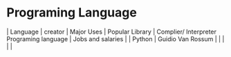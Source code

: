 # Programing Language

| Language | creator | Major Uses | Popular Library | Complier/ Interpreter Programing language | Jobs and salaries |
| Python | Guidio Van Rossum | | | | |
